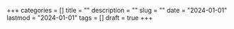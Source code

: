 +++
categories = []
title = ""
description = ""
slug = ""
date = "2024-01-01"
lastmod = "2024-01-01"
tags = []
draft = true
+++

